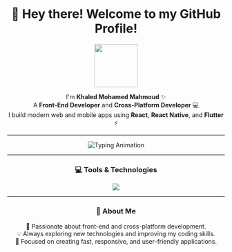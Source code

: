 <h1 align="center">👋 Hey there! Welcome to my GitHub Profile!</h1>

<p align="center">
  <img src="https://media.giphy.com/media/hvRJCLFzcasrR4ia7z/giphy.gif" width="100"/>
</p>

<p align="center">
  I'm <b>Khaled Mohamed Mahmoud</b> ✨<br>
  A <b>Front-End Developer</b> and <b>Cross-Platform Developer</b> 💻<br>
  I build modern web and mobile apps using <b>React</b>, <b>React Native</b>, and <b>Flutter</b> ⚡
</p>

---

<p align="center">
  <img src="https://readme-typing-svg.demolab.com?font=Fira+Code&duration=2500&pause=1000&color=00FF7F&center=true&vCenter=true&width=600&lines=Front-End+Developer;Cross-Platform+Developer;Using+React,+React+Native+%26+Flutter;Building+Modern+Apps+with+Beautiful+UI" alt="Typing Animation" />
</p>

---



<h3 align="center">💻 Tools & Technologies</h3>
<p align="center">
  <img src="https://skillicons.dev/icons?i=html,css,js,react,flutter,github,vscode" />
</p>

---

<h3 align="center">🚀 About Me</h3>
<p align="center">
  🌱 Passionate about front-end and cross-platform development.<br>
  💡 Always exploring new technologies and improving my coding skills.<br>
  🎯 Focused on creating fast, responsive, and user-friendly applications.
</p>
